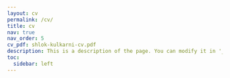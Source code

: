```yaml
---
layout: cv
permalink: /cv/
title: cv
nav: true
nav_order: 5
cv_pdf: shlok-kulkarni-cv.pdf
description: This is a description of the page. You can modify it in '_pages/cv.md'. You can also change or remove the top pdf download button.
toc:
  sidebar: left
---
```


